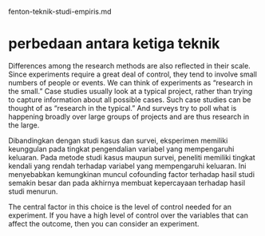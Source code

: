 fenton-teknik-studi-empiris.md

# perbedaan antara ketiga teknik
Differences among the research methods are also reflected in their
scale. Since experiments require a great deal of control, they tend to
involve small numbers of people or events. We can think of experiments
as “research in the small.” Case studies usually look at a typical project, rather than trying to capture information about all possible cases. Such case studies can be thought of as “research in the typical.” And surveys try to poll what is happening broadly over large groups of projects and are thus research in the large.

Dibandingkan dengan studi kasus dan survei, eksperimen memiliki keunggulan pada tingkat pengendalian variabel yang mempengaruhi keluaran. Pada metode studi kasus maupun survei, peneliti memiliki tingkat kendali yang rendah terhadap variabel yang mempengaruhi keluaran. Ini menyebabkan kemungkinan muncul cofounding factor terhadap hasil studi semakin besar dan pada akhirnya membuat kepercayaan terhadap hasil studi menurun. 

The central factor in this choice is the level of control needed for an
experiment. If you have a high level of control over the variables that can
affect the outcome, then you can consider an experiment. 